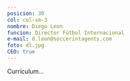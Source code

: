 ```yaml
---
posicion: 30
col: col-sm-3
nombre: Diego Leon
funcion: Director Fútbol Internacional 
e-mail: d.leon@soccerintagents.com
foto: dl.jpg
CEO: true
---
```

Currículum...
